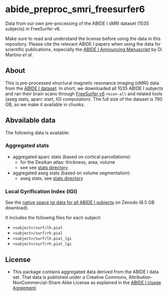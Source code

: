 # abide_preproc_smri_freesurfer6
Data from our own pre-processing of the ABIDE I sMRI dataset (1035 subjects) in FreeSurfer v6.

Make sure to read and understand the license before using the data in this repository. Please cite the relevant ABIDE I papers when using the data for scientific publications, especially the [ABIDE I Announcing Manuscript](http://www.ncbi.nlm.nih.gov/pubmed/23774715) by Di Martino *et al*.

## About

This is pre-processed structural magnetic resonance imaging (sMRI) data from the [ABIDE I dataset](https://fcon_1000.projects.nitrc.org/indi/abide/abide_I.html). In short, we downloaded all 1035 ABIDE I subjects and ran their brain scans through [FreeSurfer v6](https://freesurfer.net/) `recon-all` and related tools (aseg stats, aparc start, lGI computation). The full size of the dataset is 790 GB, so we make it available in chunks.

## Abvailable data

The following data is available:

### Aggregated stats

* aggregated aparc stats (based on cortical parcellations):
   - for the Desikan atlas: thickness, area, volume
   - see see [stats directory](./stats/)
* aggregated aseg stats (based on volume segmentation):
   - aseg stats, see [stats directory ](./stats/)

### Local Gyrification Index (lGI)

 See the [native space lgi data for all ABIDE I subjects](https://doi.org/10.5281/zenodo.7132610) on Zenodo (6.5 GB download).

It includes the following files for each subject:

* `<subject>/surf/lh.pial`
* `<subject>/surf/rh.pial`
* `<subject>/surf/lh.pial_lgi`
* `<subject>/surf/rh.pial_lgi`

## License

* This package contains aggregated data derived from the ABIDE I data set. That data is published under a Creative Commons, Attribution-NonCommercial-Share Alike License as explained in the [ABIDE I Usage Agreement](https://fcon_1000.projects.nitrc.org/indi/abide/abide_I.html).

